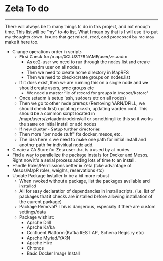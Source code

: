 # Zeta To do 
---
There will always be to many things to do in this project, and not enough time. This list will be "my" to-do list. What I mean by that is I will use it to put my thoughts down. Issues that get raised, read, and processed by me may make it here too. 

* Change operations order in scripts
  * First Check for /mapr/$CLUSTERNAME/user/zetaadm
    * As ec2-user we need to run through the nodes.list and create zetaadm user on all nodes.
    * Then we need to create home directory in MapRFS
    * Then we need to check/create groups on nodes.list
  * If it does exist, then we are running this on a single node and we should create users, sync groups etc
    * We need a master file of record for groups in /mesos/kstore/
  * Once zetadm is setup (ssh, sudoers etc on all nodes)
  * Then we go to other node prereqs (Removing YARN/DRILL, we should check first) updating env.sh, updating warden.conf. This should be a common script located in /mapr/users/zetaadm/nodeinstall or something like this so it works the same on initial install or add nodes
  * If new cluster - Setup further directories
  * Then more "per node stuff" for docker, mesos, etc. 
  * The idea here is we need to make one path for initial install and another path for individual node add. 
* Create a CA Store for Zeta user that is trusted by all nodes
* Find a way to parallelize the package installs for Docker and Mesos. Right now it's a serial process adding lots of time to an install. 
* Handle Roles/Permissions better in Zeta (take advantage of Mesos/MapR roles, weights, reservations etc)
* Update Package Installer to be a bit more robust
  * When invoked without a package, list the packages available and installed
  * All for easy declaration of dependancies in install scripts. (i.e. list of packages that it checks are installed before allowing installation of the current package)
  * Package Removal? This is dangerous, especially if there are custom settings/data
  * Package wishlist:
    * Apache Drill
    * Apache Kafka
    * Confluent Platform (Kafka REST API, Schema Registry etc)
    * Apache Myriad/YARN
    * Apache Hive
    * Chronos
    * Basic Docker Image Install
